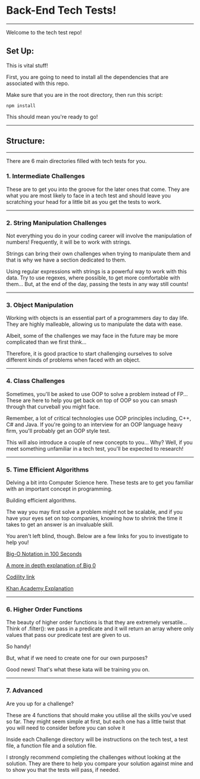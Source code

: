 # Back-End Tech Tests!

---

Welcome to the tech test repo!

## Set Up:

This is vital stuff!

First, you are going to need to install all the dependencies that are associated with this repo.

Make sure that you are in the root directory, then run this script:

```http
npm install
```

This should mean you're ready to go!

---

## Structure:

---

There are 6 main directories filled with tech tests for you.

### 1. Intermediate Challenges

These are to get you into the groove for the later ones that come. They are what you are most likely to face in a tech test and should leave you scratching your head for a little bit as you get the tests to work.

---

### 2. String Manipulation Challenges

Not everything you do in your coding career will involve the manipulation of numbers! Frequently, it will be to work with strings.

Strings can bring their own challenges when trying to manipulate them and that is why we have a section dedicated to them.

Using regular expressions with strings is a powerful way to work with this data. Try to use regexes, where possible, to get more comfortable with them... But, at the end of the day, passing the tests in any way still counts!

---

### 3. Object Manipulation

Working with objects is an essential part of a programmers day to day life. They are highly malleable, allowing us to manipulate the data with ease.

Albeit, some of the challenges we may face in the future may be more complicated than we first think...

Therefore, it is good practice to start challenging ourselves to solve different kinds of problems when faced with an object.

---

### 4. Class Challenges

Sometimes, you'll be asked to use OOP to solve a problem instead of FP... These are here to help you get back on top of OOP so you can smash through that curveball you might face.

Remember, a lot of critical technologies use OOP principles including, C++, C# and Java. If you're going to an interview for an OOP language heavy firm, you'll probably get an OOP style test.

This will also introduce a couple of new concepts to you... Why? Well, if you meet something unfamiliar in a tech test, you'll be expected to research!

---

### 5. Time Efficient Algorithms

Delving a bit into Computer Science here. These tests are to get you familiar with an important concept in programming.

Building efficient algorithms.

The way you may first solve a problem might not be scalable, and if you have your eyes set on top companies, knowing how to shrink the time it takes to get an answer is an invaluable skill.

You aren't left blind, though. Below are a few links for you to investigate to help you!

<a href="https://www.youtube.com/watch?v=g2o22C3CRfU">Big-O Notation in 100 Seconds</a>

<a href="https://www.youtube.com/watch?v=itn09C2ZB9Y">A more in depth explanation of Big 0</a>

<a href="https://app.codility.com/programmers/lessons/3-time_complexity/">Codility link</a>

<a href="https://www.khanacademy.org/computing/computer-science/algorithms/asymptotic-notation/a/big-big-theta-notation">Khan Academy Explanation</a>


---

### 6. Higher Order Functions

The beauty of higher order functions is that they are extremely versatile... Think of .filter(): we pass in a predicate and it will return an array where only values that pass our predicate test are given to us.

So handy!

But, what if we need to create one for our own purposes?

Good news! That's what these kata will be training you on.

---

### 7. Advanced

Are you up for a challenge?

These are 4 functions that should make you utilise all the skills you've used so far. They might seem simple at first, but each one has a little twist that you will need to consider before you can solve it

Inside each Challenge directory will be instructions on the tech test, a test file, a function file and a solution file.

I strongly recommend completing the challenges without looking at the solution. They are there to help you compare your solution against mine and to show you that the tests will pass, if needed.
